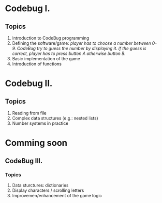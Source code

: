 # Codebug I.
## Topics
1. Introduction to CodeBug programming
1. Defining the software/game: *player has to choose a number between 0-9. CodeBug try to guess the number by displaying it. If the guess is correct, player has to press button A otherwise button B.*
1. Basic implementation of the game
1. Introduction of functions

# Codebug II.
## Topics
1. Reading from file
1. Complex data structures (e.g.: nested lists)
1. Number systems in practice

# Comming soon
## CodeBug III.
### Topics
1. Data sturctures: dictionaries
1. Display characters / scrolling letters
1. Improvemen/enhancement of the game logic